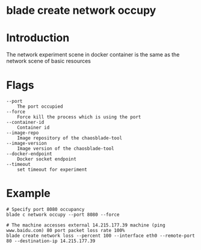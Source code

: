 # blade create network occupy

# **Introduction**
The network experiment scene in docker container is the same as the network scene of basic resources
# **Flags**

```
--port
	The port occupied
--force
	Force kill the process which is using the port
--container-id
	Container id
--image-repo
	Image repository of the chaosblade-tool
--image-version
	Image version of the chaosblade-tool
--docker-endpoint
	Docker socket endpoint
--timeout
	set timeout for experiment

```

# **Example**

````
# Specify port 8080 occupancy
blade c network occupy --port 8080 --force
````
````
# The machine accesses external 14.215.177.39 machine (ping www.baidu.com) 80 port packet loss rate 100%
blade create network loss --percent 100 --interface eth0 --remote-port 80 --destination-ip 14.215.177.39
````


